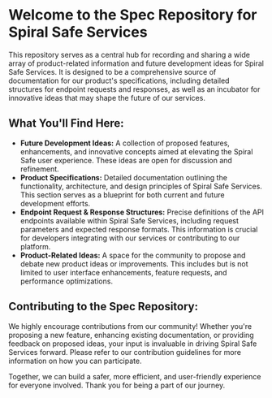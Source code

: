 # Welcome to the Spec Repository for Spiral Safe Services

This repository serves as a central hub for recording and sharing a wide array of product-related information and future development ideas for Spiral Safe Services. It is designed to be a comprehensive source of documentation for our product's specifications, including detailed structures for endpoint requests and responses, as well as an incubator for innovative ideas that may shape the future of our services.

## What You'll Find Here:
- **Future Development Ideas:** A collection of proposed features, enhancements, and innovative concepts aimed at elevating the Spiral Safe user experience. These ideas are open for discussion and refinement.
- **Product Specifications:** Detailed documentation outlining the functionality, architecture, and design principles of Spiral Safe Services. This section serves as a blueprint for both current and future development efforts.
- **Endpoint Request & Response Structures:** Precise definitions of the API endpoints available within Spiral Safe Services, including request parameters and expected response formats. This information is crucial for developers integrating with our services or contributing to our platform.
- **Product-Related Ideas:** A space for the community to propose and debate new product ideas or improvements. This includes but is not limited to user interface enhancements, feature requests, and performance optimizations.

## Contributing to the Spec Repository:
We highly encourage contributions from our community! Whether you're proposing a new feature, enhancing existing documentation, or providing feedback on proposed ideas, your input is invaluable in driving Spiral Safe Services forward. Please refer to our contribution guidelines for more information on how you can participate.

Together, we can build a safer, more efficient, and user-friendly experience for everyone involved. Thank you for being a part of our journey.
